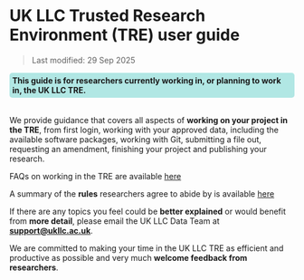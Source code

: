 # UK LLC Trusted Research Environment (TRE) user guide
>Last modified: 29 Sep 2025
<div style="background-color: rgba(0, 178, 169, 0.3); padding: 5px; border-radius: 5px;"><strong>This guide is for researchers currently working in, or planning to work in, the UK LLC TRE.</strong></div>  
<br>

We provide guidance that covers all aspects of **working on your project in the TRE**, from first login, working with your approved data, including the available software packages, working with Git, submitting a file out, requesting an amendment, finishing your project and publishing your research. 

<aside class="admonition note"><p class="admonition-title">FAQs on working in the TRE are available <a href="https://guidebook.ukllc.ac.uk/docs/faq/pages/faq_tre" target="_blank" rel="noopener noreferrer">here</a></p></aside>

<aside class="admonition note"><p class="admonition-title">A summary of the <b>rules</b> researchers agree to abide by is available <a href="https://guidebook.ukllc.ac.uk/docs/user_guide/rulesforresearchers" target="_blank" rel="noopener noreferrer">here</a> </p></aside>

If there are any topics you feel could be **better explained** or would benefit from **more detail**, please email the UK LLC Data Team at [**support@ukllc.ac.uk**](mailto:support@ukllc.ac.uk).  

We are committed to making your time in the UK LLC TRE as efficient and productive as possible and very much **welcome feedback from researchers**. 


